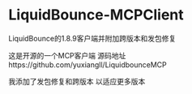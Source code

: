 # LiquidBounce-MCPClient
LiquidBounce的1.8.9客户端并附加跨版本和发包修复

这是开源的一个MCP客户端
源码地址https://github.com/yuxiangll/LiquidbounceMCP

我添加了发包修复和跨版本
以适应更多版本
